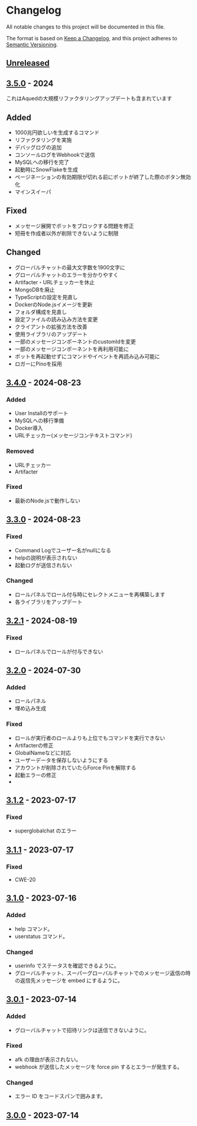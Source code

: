 # Changelog

All notable changes to this project will be documented in this file.

The format is based on [Keep a Changelog](https://keepachangelog.com/en/1.1.0/),
and this project adheres to [Semantic Versioning](https://semver.org/spec/v2.0.0.html).

## [Unreleased](https://github.com/aqued-dev/aqued/compare/3.4.0...HEAD)

## [3.5.0](https://github.com/aqued-dev/aqued/compare/3.4.0...3.5.0) - 2024

これはAquedの大規模リファクタリングアップデートも含まれています

## Added

- 1000兆円欲しいを生成するコマンド
- リファクタリングを実施
- デバッグログの追加
- コンソールログをWebhookで送信
- MySQLへの移行を完了
- 起動時にSnowFlakeを生成
- ページネーションの有効期限が切れる前にボットが終了した際のボタン無効化
- マインスイーパ

## Fixed

- メッセージ展開でボットをブロックする問題を修正
- 短冊を作成者以外が削除できないように制限

## Changed

- グローバルチャットの最大文字数を1900文字に
- グローバルチャットのエラーを分かりやすく
- Artifacter・URLチェッカーを休止
- MongoDBを廃止
- TypeScriptの設定を見直し
- DockerのNode.jsイメージを更新
- フォルダ構成を見直し
- 設定ファイルの読み込み方法を変更
- クライアントの拡張方法を改善
- 使用ライブラリのアップデート
- 一部のメッセージコンポーネントのcustomIdを変更
- 一部のメッセージコンポーネントを再利用可能に
- ボットを再起動せずにコマンドやイベントを再読み込み可能に
- ロガーにPinoを採用

## [3.4.0](https://github.com/aqued-dev/aqued/compare/3.3.0...3.4.0) - 2024-08-23

### Added

- User Installのサポート
- MySQLへの移行準備
- Docker導入
- URLチェッカー(メッセージコンテキストコマンド)

### Removed

- URLチェッカー
- Artifacter

### Fixed

- 最新のNode.jsで動作しない

## [3.3.0](https://github.com/aqued-dev/aqued/compare/3.2.1...3.3.0) - 2024-08-23

### Fixed

- Command Logでユーザー名がnullになる
- helpの説明が表示されない
- 起動ログが送信されない

### Changed

- ロールパネルでロール付与時にセレクトメニューを再構築します
- 各ライブラリをアップデート

## [3.2.1](https://github.com/aqued-dev/aqued/compare/3.2.0...3.2.1) - 2024-08-19

### Fixed

- ロールパネルでロールが付与できない

## [3.2.0](https://github.com/aqued-dev/aqued/compare/3.1.2...3.2.0) - 2024-07-30

### Added

- ロールパネル
- 埋め込み生成

### Fixed

- ロールが実行者のロールよりも上位でもコマンドを実行できない
- Artifacterの修正
- GlobalNameなどに対応
- ユーザーデータを保存しないようにする
- アカウントが削除されていたらForce Pinを解除する
- 起動エラーの修正
-

## [3.1.2](https://github.com/aqued-dev/aqued/compare/3.1.1...3.1.2) - 2023-07-17

### Fixed

- superglobalchat のエラー

## [3.1.1](https://github.com/aqued-dev/aqued/compare/3.1.0...3.1.1) - 2023-07-17

### Fixed

- CWE-20

## [3.1.0](https://github.com/aqued-dev/aqued/compare/3.0.1...3.1.0) - 2023-07-16

### Added

- help コマンド。
- userstatus コマンド。

### Changed

- userinfo でステータスを確認できるように。
- グローバルチャット、スーパーグローバルチャットでのメッセージ返信の時の返信先メッセージを embed にするように。

## [3.0.1](https://github.com/aqued-dev/aqued/compare/3.0.0...3.0.1) - 2023-07-14

### Added

- グローバルチャットで招待リンクは送信できないように。

### Fixed

- afk の理由が表示されない。
- webhook が送信したメッセージを force pin するとエラーが発生する。

### Changed

- エラー ID をコードスパンで囲みます。

## [3.0.0](https://github.com/aqued-dev/aqued/releases/tag/3.0.0) - 2023-07-14
